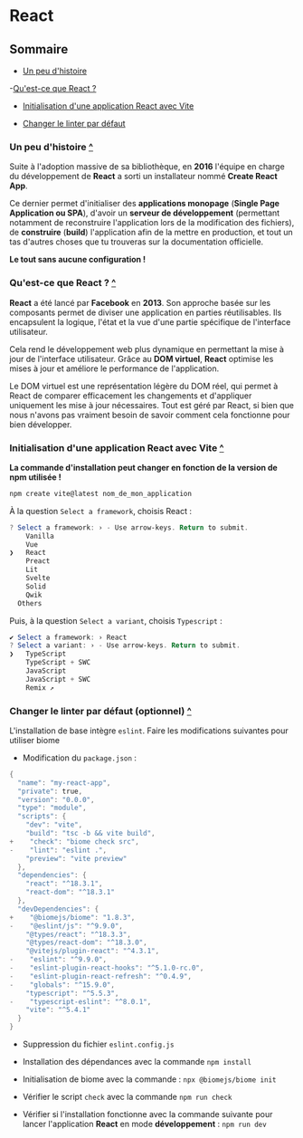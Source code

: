 # React

## Sommaire

- [Un peu d'histoire](#un-peu-dhistoire)

-[Qu'est-ce que React ?]()

- [Initialisation d'une application React avec Vite](#initialisation-dune-application-react-avec-vite)

- [Changer le linter par défaut](#changer-le-linter-par-défaut)

### Un peu d'histoire [^](#sommaire)

Suite à l'adoption massive de sa bibliothèque, en **2016** l'équipe en charge du développement de **React** a sorti un installateur nommé **Create React App**.

Ce dernier permet d'initialiser des **applications monopage** (**Single Page Application ou SPA**), d'avoir un **serveur de développement** (permettant notamment de reconstruire l'application lors de la modification des fichiers), de **construire** (**build**) l'application afin de la mettre en production, et tout un tas d'autres choses que tu trouveras sur la documentation officielle.

**Le tout sans aucune configuration !**

### Qu'est-ce que React ? [^](#sommaire)

**React** a été lancé par **Facebook** en **2013**. Son approche basée sur les composants permet de diviser une application en parties réutilisables. Ils encapsulent la logique, l'état et la vue d'une partie spécifique de l'interface utilisateur.

Cela rend le développement web plus dynamique en permettant la mise à jour de l'interface utilisateur. Grâce au **DOM virtuel**, **React** optimise les mises à jour et améliore le performance de l'application.

Le DOM virtuel est une représentation légère du DOM réel, qui permet à React de comparer efficacement les changements et d'appliquer uniquement les mise à jour nécessaires. Tout est géré par React, si bien que nous n'avons pas vraiment besoin de savoir comment cela fonctionne pour bien développer.

### Initialisation d'une application React avec Vite [^](#sommaire)

**La commande d'installation peut changer en fonction de la version de npm utilisée !**

```powershell
npm create vite@latest nom_de_mon_application
```

À la question `Select a framework`, choisis React :

```powershell
? Select a framework: › - Use arrow-keys. Return to submit.
    Vanilla
    Vue
❯   React
    Preact
    Lit
    Svelte
    Solid
    Qwik
  Others
```

Puis, à la question `Select a variant`, choisis `Typescript` :

```powershell
✔ Select a framework: › React
? Select a variant: › - Use arrow-keys. Return to submit.
❯   TypeScript
    TypeScript + SWC
    JavaScript
    JavaScript + SWC
    Remix ↗
```

### Changer le linter par défaut (optionnel) [^](#sommaire)

L'installation de base intègre `eslint`. Faire les modifications suivantes pour utiliser biome

- Modification du `package.json` :

```powershell
{
  "name": "my-react-app",
  "private": true,
  "version": "0.0.0",
  "type": "module",
  "scripts": {
    "dev": "vite",
    "build": "tsc -b && vite build",
+    "check": "biome check src",
-    "lint": "eslint .",
    "preview": "vite preview"
  },
  "dependencies": {
    "react": "^18.3.1",
    "react-dom": "^18.3.1"
  },
  "devDependencies": {
+    "@biomejs/biome": "1.8.3",
-    "@eslint/js": "^9.9.0",
    "@types/react": "^18.3.3",
    "@types/react-dom": "^18.3.0",
    "@vitejs/plugin-react": "^4.3.1",
-    "eslint": "^9.9.0",
-    "eslint-plugin-react-hooks": "^5.1.0-rc.0",
-    "eslint-plugin-react-refresh": "^0.4.9",
-    "globals": "^15.9.0",
    "typescript": "^5.5.3",
-    "typescript-eslint": "^8.0.1",
    "vite": "^5.4.1"
  }
}
```

- Suppression du fichier `eslint.config.js`

- Installation des dépendances avec la commande `npm install`

- Initialisation de biome avec la commande : `npx @biomejs/biome init`

- Vérifier le script `check` avec la commande `npm run check`

- Vérifier si l'installation fonctionne avec la commande suivante pour lancer l'application **React** en mode **développement** : `npm run dev`
